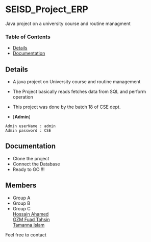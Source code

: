# SEISD_Project_ERP
Java project on  a university course and routine managment

### Table of Contents

* [Details](#Details)
* [Documentation](#Documentation)


## Details
- A java project on University course and routine management
- The Project basically reads fetches data from SQL and perform operation
- This project was done by the batch 18 of CSE dept. 



- [**Admin**] 
```
Admin userName : admin
Admin password : CSE
```
  
## Documentation
- Clone the project <br>
- Connect the Database
- Ready to GO !!! <br>


## Members
- Group A 
- Group B
- Group C<br>
[Hossain Ahamed](https://www.linkedin.com/in/hossain-ahamed/)<br>
[GZM Fuad Tahsin](https://www.linkedin.com/in/gzm-fuad-tahsin-216b9b223/) <br>
[Tamanna Islam](https://github.com/tamanna141101) <br>

Feel free to contact
